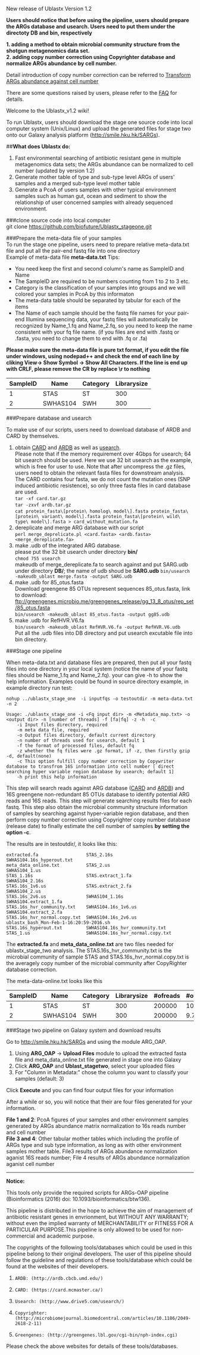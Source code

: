 New release of Ublastx Version 1.2

**Users should notice that before using the pipeline, users should prepare the ARGs database and usearch. Users need to put them under the directoty DB and bin, respectively**

**1. adding a method to obtain microbial community structure from the shotgun metagenomics data set.**  
**2. adding copy number correction using Copyrighter database and normalize ARGs abundance by cell number.**  

Detail introduction of copy number correction can be referred to [Transform ARGs abundance against cell number](https://github.com/biofuture/Ublastx_stageone/wiki/Transform-ARGs-abundance-against-cell-number)

There are some questions raised by users, please refer to the [FAQ](https://github.com/biofuture/Ublastx_stageone/wiki/FAQ) for details.  

Welcome to the Ublastx_v1.2 wiki!

To run Ublastx, users should download the stage one source code into local computer system (Unix/Linux) and upload the generated files for stage two onto our Galaxy analysis platform (http://smile.hku.hk/SARGs). 

##**What does Ublastx do:**   
1. Fast environmental searching of antibiotic resistant gene in multiple metagenomics data sets; the ARGs abundance can be normalized to cell number (updated by version 1.2)
2. Generate mother table of type and sub-type level ARGs of users' samples and a merged sub-type level mother table    
3. Generate a PcoA of users samples with other typical environment samples such as human gut, ocean and sediment to show the relationship of user concerned samples with already sequenced environment.  

###clone source code into local computer  
    git clone  https://github.com/biofuture/Ublastx_stageone.git  

###Prepare the meta-data file of your samples  
 To run the stage one pipeline, users need to prepare relative meta-data.txt file and put all the pair-end fastq file into one directory  
Example of meta-data file **meta-data.txt**  Tips:   
* You need keep the first and second column's name as SampleID and Name
* The SampleID are required to be numbers counting from 1 to 2 to 3 etc.
* Category is the classification of your samples into groups and we will colored your samples in PcoA by this informaton
* The meta-data table should be separated by tabular for each of the items 
* The Name of each sample should be the fastq file names for your pair-end Illumina sequencing data, your fastq files will automatically be recognized by Name_1.fq and Name_2.fq, so you need to keep the name consistent with your fq file name. (if you files are end with .fastq or .fasta, you need to change them to end with .fq or .fa)
 
**Please make sure the meta-data file is pure txt format, if you edit the file under windows, using nodepad++ and check the end of each line by cliking View-> Show Symbol -> Show All Characters. If the line is end up with CRLF, please remove the CR by replace \r to nothing**

SampleID | Name | Category | Librarysize
---------|------|-----------|------------ 
 1       | STAS | ST  |         300  
 2       | SWHAS104 | SWH  |         300

###Prepare database and usearch

To make use of our scripts, users need to download database of ARDB and CARD by themselves.    
1. obtain [CARD](https://card.mcmaster.ca/download/0/broadsteet-v1.0.1.tar.gz) and [ARDB](ftp://ftp.cbcb.umd.edu/pub/data/ARDB/ardbAnno1.0.tar.gz) as well as [usearch](http://www.drive5.com/usearch/).  
     Please note that if the memory requirement over 4Gbps for usearch; 64 bit usearch should be used. Here we use 32 bit usearch as the example, which is free for user to use. Note that after uncompress the .gz files, users need to obtain the relevant fasta files for downstream analysis.  The CARD contains four fasta, we do not count the mutation ones (SNP induced antibiotic resistence), so only three fasta files in card database are used.   
    `tar -xf card.tar.gz`   
    `tar -zxvf ardb.tar.gz`   
    `cat protein_fasta\[protein\ homolog\ model\].fasta protein_fasta\[protein\ variant\ model\].fasta protein_fasta\[protein\ wild\ type\ model\].fasta > card_without_mutation.fa`   
2. dereplicate and merge ARG database with our script       
    `perl merge_deprelicate.pl <card.fasta> <ardb.fasta> <merge_dereplicate.fa>`    
3. make .udb of the integrated ARG database.  
    please put the 32 bit usearch under directory **bin/**  
    `chmod 755 usearch`    
    makeudb of merge_dereplicate.fa to search against and put SARG.udb under directory **DB/**; the name of udb shoud be **SARG.udb** 
    `bin/usearch -makeudb_ublast merge.fasta -output SARG.udb`  
4. make .udb for 85_otus.fasta       
    Download greengene 85 OTUs represent sequences 85_otus.fasta, link to download: ftp://greengenes.microbio.me/greengenes_release/gg_13_8_otus/rep_set/85_otus.fasta              
    `bin/usearch -makeudb_ublast 85_otus.fasta -output gg85.udb`    
5. make .udb for RefHVR.V6.fa     
    `bin/usearch -makeudb_ublast RefHVR.V6.fa -output RefHVR.V6.udb`   
Put all the .udb files into DB directory and put usearch excutable file into bin directory.    


###Stage one pipeline

When meta-data.txt and database files are prepared, then put all your fastq files into one directory in your local system (notice the name of your fastq files should be Name_1.fq and Name_2.fq). your can give -h to show the help information. Examples could be found in source directory example, in example directory run test:   

`nohup ../ublastx_stage_one  -i inputfqs -o testoutdir -m meta-data.txt -n 2`   
    
    Usage: ./ublastx_stage_one -i <Fq input dir> -m <Metadata_map.txt> -o <output dir> -n [number of threads] -f [fa|fq] -z -h  -c    
        -i Input files directory, required
        -m meta data file, required
        -o Output files directory, default current directory
        -n number of threads used for usearch, default 1
        -f the format of processed files, default fq
        -z whether the fq files were .gz format, if -z, then firstly gzip -d, default(none) 
        -c This option fulfill copy number correction by Copywriter database to transfrom 16S information into cell number [ direct searching hyper variable region database by usearch; default 1]
        -h print this help information 

This step will search reads against ARG database ([CARD](https://card.mcmaster.ca/) and [ARDB](http://ardb.cbcb.umd.edu/)) and 16S greengene non-redundant 85 OTUs database to identify potential ARG reads and 16S reads. This step will generate searching results files for each fastq.  This step also obtain the microbial community structure information of samples by searching against hyper-variable region database, and then perform copy number correction using Copyrighter copy number database (release date) to finally estimate the cell number of samples **by setting the option -c**.
 
The results are in testoutdir/, it looks like this:

    extracted.fa                  STAS_2.16s                        SWHAS104.16s_hyperout.txt
    meta_data_online.txt          STAS_2.us                         SWHAS104_1.us
    STAS_1.16s                    STAS.extract_1.fa                 SWHAS104_2.16s
    STAS.16s_1v6.us               STAS.extract_2.fa                 SWHAS104_2.us
    STAS.16s_2v6.us               SWHAS104_1.16s                    SWHAS104.extract_1.fa
    STAS.16s_hvr_community.txt    SWHAS104.16s_1v6.us               SWHAS104.extract_2.fa
    STAS.16s_hvr_normal.copy.txt  SWHAS104.16s_2v6.us               ublastx_bash_Mon-Feb-1-16:20:59-2016.sh
    STAS.16s_hyperout.txt         SWHAS104.16s_hvr_community.txt
    STAS_1.us                     SWHAS104.16s_hvr_normal.copy.txt

The **extracted.fa** and **meta_data_online.txt** are two files needed for ublastx_stage_two analysis. The STAS.16s_hvr_community.txt is the microbial community of sample STAS and STAS.16s_hvr_normal.copy.txt is the averagely copy number of the microbial community after CopyRighter database correction.

The meta-data-online.txt looks like this 

SampleID | Name | Category | Librarysize | #ofreads | #of16S| **#ofCell**
---------|------|-----------|------------|----------|-------|-------- 
 1       | STAS | ST  |         300  |200000 | 10.1  |   4.9
 2       | SWHAS104 | SWH  |         300  |200000 | 9.7 |    4.1

###Stage two pipeline on Galaxy system and download results

Go to http://smile.hku.hk/SARGs  and using the module ARG_OAP.  

1. Using **ARG_OAP** -> **Upload Files** module to upload the extracted fasta file and meta_data_online.txt file generated in stage one into Galaxy  
2. Click **ARG_OAP** and **Ublast_stagetwo**, select your uploaded files  
3. For \"Column in Metadata:\" chose the column you want to classify your samples (default: 3)

Click **Execute** and you can find four output files for your information

After a while or so, you will notice that their are four files generated for your information.  
 
**File 1 and 2**: PcoA figures of your samples and other environment samples generated by ARGs abundance matrix normalization to 16s reads number and cell number  
**File 3 and 4**: Other tabular mother tables which including the profile of ARGs type and sub type information, as long as with other environment samples mother table. File3 results of ARGs abundance normalization aganist 16S reads number; File 4 results of ARGs abundance normalization aganist cell number

------------------------------------------------------------------------------------------------------------------------  
**Notice:**

This tools only provide the required scripts for ARGs-OAP pipeline (Bioinformatics (2016) doi: 10.1093/bioinformatics/btw136).

This pipeline is distributed in the hope to achieve the aim of management of antibiotic resistant genes in envrionment, but WITHOUT ANY WARRANTY; without even the implied warranty of MERCHANTABILITY or FITNESS FOR A PARTICULAR PURPOSE.This pipeline is only allowed to be used for non-commercial and academic purpose.

The copyrights of the following tools/databases which could be used in this pipeline belong to their original developers. The user of this pipeline should follow the guideline and regulations of these tools/database which could be found at the websites of their developers.  

1)     ARDB: (http://ardb.cbcb.umd.edu/)

2)     CARD: (https://card.mcmaster.ca/)

3)     Usearch: (http://www.drive5.com/usearch/)

4)     Copyrighter: (http://microbiomejournal.biomedcentral.com/articles/10.1186/2049-2618-2-11)

5)     Greengenes: (http://greengenes.lbl.gov/cgi-bin/nph-index.cgi)

Please check the above websites for details of these tools/databases.

 
